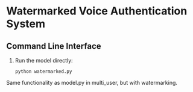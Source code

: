 # Watermarked Voice Authentication System

## Command Line Interface

1. Run the model directly:
   ```
   python watermarked.py
   ```

Same functionality as model.py in multi_user, but with watermarking.